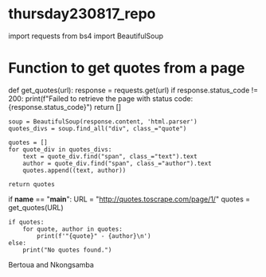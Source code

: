 # thursday230817_repo
import requests
from bs4 import BeautifulSoup

# Function to get quotes from a page
def get_quotes(url):
    response = requests.get(url)
    if response.status_code != 200:
        print(f"Failed to retrieve the page with status code: {response.status_code}")
        return []

    soup = BeautifulSoup(response.content, 'html.parser')
    quotes_divs = soup.find_all("div", class_="quote")

    quotes = []
    for quote_div in quotes_divs:
        text = quote_div.find("span", class_="text").text
        author = quote_div.find("span", class_="author").text
        quotes.append((text, author))

    return quotes

if __name__ == "__main__":
    URL = "http://quotes.toscrape.com/page/1/"
    quotes = get_quotes(URL)

    if quotes:
        for quote, author in quotes:
            print(f'"{quote}" - {author}\n')
    else:
        print("No quotes found.")
Bertoua and Nkongsamba

